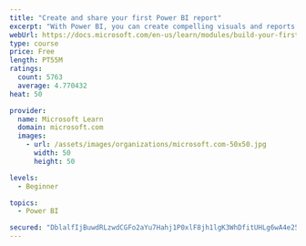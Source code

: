 ```yaml
---
title: "Create and share your first Power BI report"
excerpt: "With Power BI, you can create compelling visuals and reports. In this module, you learn how to use Power BI Desktop to connect to data, build visuals, and create a report that you can share with others in your organization. You then learn how to publish the report to the Power BI service, so that others can see your insights and benefit from your work."
webUrl: https://docs.microsoft.com/en-us/learn/modules/build-your-first-power-bi-report/
type: course
price: Free
length: PT55M
ratings:
  count: 5763
  average: 4.770432
heat: 50

provider:
  name: Microsoft Learn
  domain: microsoft.com
  images:
    - url: /assets/images/organizations/microsoft.com-50x50.jpg
      width: 50
      height: 50

levels:
  - Beginner

topics:
  - Power BI

secured: "DblalfIjBuwdRLzwdCGFo2aYu7Hahj1P0xlF8jh1lgK3WhDfitUHLg6wA4e25E18dD7dmTUD3SZeY22sOwTOtpZgPS4aSoPJOf4kPlpkFRZ2vnop99wyEtOnEHyKn0kbKjF3EJuimjV/jzBKORGKZ71zY0DO09w1Nx/uVq0z1meZGf32xZku/TIjKlXQXu7XSC27QknmHSKyQe0moXn9g7179mTGCU6ecyVKF69HgPV5h2VHVTtcSsV1988EvJ8L2Lm8XU37rF1DExxG5vpsII74lD0yGHKgjpAv4tqLFz51k0N4OXzCydGTHp+mzFNi+o4WPCDCO/lcjstaQ4ieirqz0qqp/jXEQA4hQIIbhbuur6FurEbePYTO2c7MNBksVKweLZyHdsdNpAMZNh+dfbZd0q5uWrjvuK9osmKR/48=;L5VZJkF19MkW4BOjBhQi9A=="
---
```


